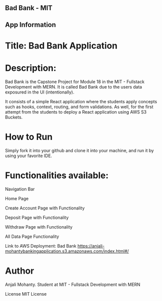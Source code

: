 ## Bad Bank - MIT

## App Information

# Title: Bad Bank Application

# Description:

Bad Bank is the Capstone Project for Module 18 in the MIT - Fullstack Development with MERN. It is called Bad Bank due to the users data exposured in the UI (intentionally).

It consists of a simple React application where the students apply concepts such as hooks, context, routing, and form validations. As well, for the first attempt from the students to deploy a React application using AWS S3 Buckets.

# How to Run

Simply  fork it into your github and clone it into your machine, and run it by using your favorite IDE.


# Functionalities available:

Navigation Bar

Home Page

Create Account Page with Functionality

Deposit Page with Functionality

Withdraw Page with Functionality

All Data Page Functionality


Link to AWS Deployment: Bad Bank
https://anjali-mohantybankingapplication.s3.amazonaws.com/index.html#/



# Author
Anjali Mohanty. Student at MIT - Fullstack Development with MERN

License
MIT License

